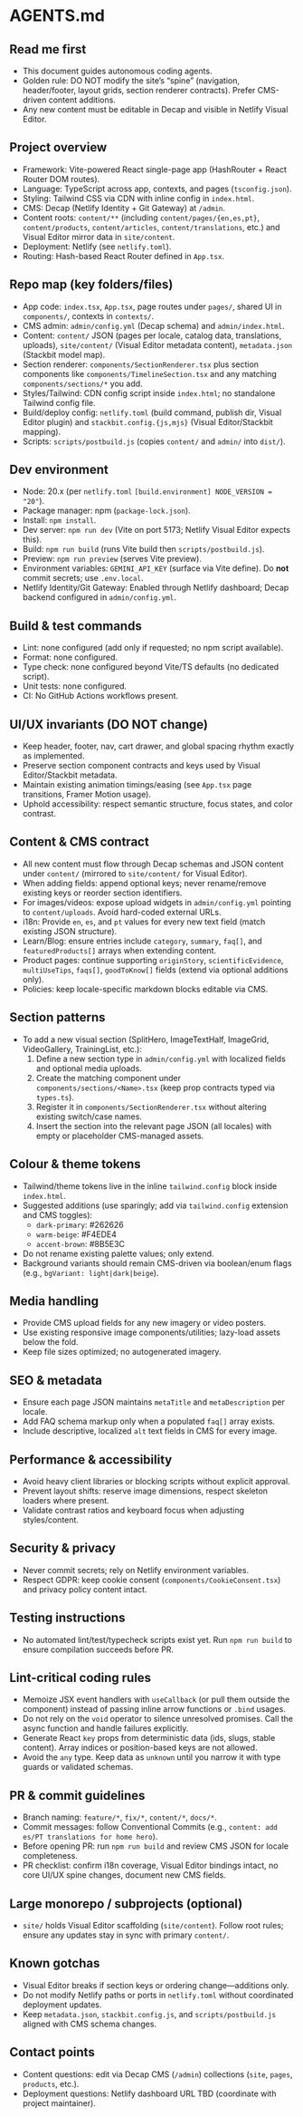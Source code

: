 # AGENTS.md

## Read me first
- This document guides autonomous coding agents.
- Golden rule: DO NOT modify the site’s “spine” (navigation, header/footer, layout grids, section renderer contracts). Prefer CMS-driven content additions.
- Any new content must be editable in Decap and visible in Netlify Visual Editor.

## Project overview
- Framework: Vite-powered React single-page app (HashRouter + React Router DOM routes).
- Language: TypeScript across app, contexts, and pages (`tsconfig.json`).
- Styling: Tailwind CSS via CDN with inline config in `index.html`.
- CMS: Decap (Netlify Identity + Git Gateway) at `/admin`.
- Content roots: `content/**` (including `content/pages/{en,es,pt}`, `content/products`, `content/articles`, `content/translations`, etc.) and Visual Editor mirror data in `site/content`.
- Deployment: Netlify (see `netlify.toml`).
- Routing: Hash-based React Router defined in `App.tsx`.

## Repo map (key folders/files)
- App code: `index.tsx`, `App.tsx`, page routes under `pages/`, shared UI in `components/`, contexts in `contexts/`.
- CMS admin: `admin/config.yml` (Decap schema) and `admin/index.html`.
- Content: `content/` JSON (pages per locale, catalog data, translations, uploads), `site/content/` (Visual Editor metadata content), `metadata.json` (Stackbit model map).
- Section renderer: `components/SectionRenderer.tsx` plus section components like `components/TimelineSection.tsx` and any matching `components/sections/*` you add.
- Styles/Tailwind: CDN config script inside `index.html`; no standalone Tailwind config file.
- Build/deploy config: `netlify.toml` (build command, publish dir, Visual Editor plugin) and `stackbit.config.{js,mjs}` (Visual Editor/Stackbit mapping).
- Scripts: `scripts/postbuild.js` (copies `content/` and `admin/` into `dist/`).

## Dev environment
- Node: 20.x (per `netlify.toml` `[build.environment] NODE_VERSION = "20"`).
- Package manager: npm (`package-lock.json`).
- Install: `npm install`.
- Dev server: `npm run dev` (Vite on port 5173; Netlify Visual Editor expects this).
- Build: `npm run build` (runs Vite build then `scripts/postbuild.js`).
- Preview: `npm run preview` (serves Vite preview).
- Environment variables: `GEMINI_API_KEY` (surface via Vite define). Do **not** commit secrets; use `.env.local`.
- Netlify Identity/Git Gateway: Enabled through Netlify dashboard; Decap backend configured in `admin/config.yml`.

## Build & test commands
- Lint: none configured (add only if requested; no npm script available).
- Format: none configured.
- Type check: none configured beyond Vite/TS defaults (no dedicated script).
- Unit tests: none configured.
- CI: No GitHub Actions workflows present.

## UI/UX invariants (DO NOT change)
- Keep header, footer, nav, cart drawer, and global spacing rhythm exactly as implemented.
- Preserve section component contracts and keys used by Visual Editor/Stackbit metadata.
- Maintain existing animation timings/easing (see `App.tsx` page transitions, Framer Motion usage).
- Uphold accessibility: respect semantic structure, focus states, and color contrast.

## Content & CMS contract
- All new content must flow through Decap schemas and JSON content under `content/` (mirrored to `site/content/` for Visual Editor).
- When adding fields: append optional keys; never rename/remove existing keys or reorder section identifiers.
- For images/videos: expose upload widgets in `admin/config.yml` pointing to `content/uploads`. Avoid hard-coded external URLs.
- i18n: Provide `en`, `es`, and `pt` values for every new text field (match existing JSON structure).
- Learn/Blog: ensure entries include `category`, `summary`, `faq[]`, and `featuredProducts[]` arrays when extending content.
- Product pages: continue supporting `originStory`, `scientificEvidence`, `multiUseTips`, `faqs[]`, `goodToKnow[]` fields (extend via optional additions only).
- Policies: keep locale-specific markdown blocks editable via CMS.

## Section patterns
- To add a new visual section (SplitHero, ImageTextHalf, ImageGrid, VideoGallery, TrainingList, etc.):
  1. Define a new section type in `admin/config.yml` with localized fields and optional media uploads.
  2. Create the matching component under `components/sections/<Name>.tsx` (keep prop contracts typed via `types.ts`).
  3. Register it in `components/SectionRenderer.tsx` without altering existing switch/case names.
  4. Insert the section into the relevant page JSON (all locales) with empty or placeholder CMS-managed assets.

## Colour & theme tokens
- Tailwind/theme tokens live in the inline `tailwind.config` block inside `index.html`.
- Suggested additions (use sparingly; add via `tailwind.config` extension and CMS toggles):
  - `dark-primary`: #262626
  - `warm-beige`: #F4EDE4
  - `accent-brown`: #8B5E3C
- Do not rename existing palette values; only extend.
- Background variants should remain CMS-driven via boolean/enum flags (e.g., `bgVariant: light|dark|beige`).

## Media handling
- Provide CMS upload fields for any new imagery or video posters.
- Use existing responsive image components/utilities; lazy-load assets below the fold.
- Keep file sizes optimized; no autogenerated imagery.

## SEO & metadata
- Ensure each page JSON maintains `metaTitle` and `metaDescription` per locale.
- Add FAQ schema markup only when a populated `faq[]` array exists.
- Include descriptive, localized `alt` text fields in CMS for every image.

## Performance & accessibility
- Avoid heavy client libraries or blocking scripts without explicit approval.
- Prevent layout shifts: reserve image dimensions, respect skeleton loaders where present.
- Validate contrast ratios and keyboard focus when adjusting styles/content.

## Security & privacy
- Never commit secrets; rely on Netlify environment variables.
- Respect GDPR: keep cookie consent (`components/CookieConsent.tsx`) and privacy policy content intact.

## Testing instructions
- No automated lint/test/typecheck scripts exist yet. Run `npm run build` to ensure compilation succeeds before PR.

## Lint-critical coding rules
- Memoize JSX event handlers with `useCallback` (or pull them outside the component) instead of passing inline arrow functions or `.bind` usages.
- Do not rely on the `void` operator to silence unresolved promises. Call the async function and handle failures explicitly.
- Generate React `key` props from deterministic data (ids, slugs, stable content). Array indices or position-based keys are not allowed.
- Avoid the `any` type. Keep data as `unknown` until you narrow it with type guards or validated schemas.

## PR & commit guidelines
- Branch naming: `feature/*`, `fix/*`, `content/*`, `docs/*`.
- Commit messages: follow Conventional Commits (e.g., `content: add es/PT translations for home hero`).
- Before opening PR: run `npm run build` and review CMS JSON for locale completeness.
- PR checklist: confirm i18n coverage, Visual Editor bindings intact, no core UI/UX spine changes, document new CMS fields.

## Large monorepo / subprojects (optional)
- `site/` holds Visual Editor scaffolding (`site/content`). Follow root rules; ensure any updates stay in sync with primary `content/`.

## Known gotchas
- Visual Editor breaks if section keys or ordering change—additions only.
- Do not modify Netlify paths or ports in `netlify.toml` without coordinated deployment updates.
- Keep `metadata.json`, `stackbit.config.js`, and `scripts/postbuild.js` aligned with CMS schema changes.

## Contact points
- Content questions: edit via Decap CMS (`/admin`) collections (`site`, `pages`, `products`, etc.).
- Deployment questions: Netlify dashboard URL TBD (coordinate with project maintainer).
